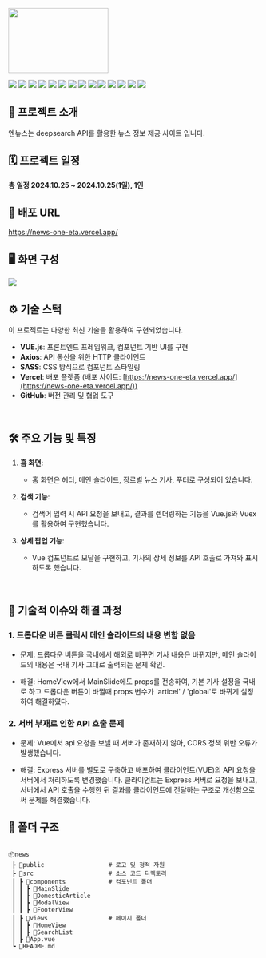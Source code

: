 <div align="left">
<!-- logo -->
<p><img src="https://github.com/qodql/news/blob/main/public/news_logo.svg" width="200" height="130"/></p>
<img src="https://github.com/qodql/news/blob/main/public/readme/icon-project-html.svg"/>
<img src="https://github.com/qodql/news/blob/main/public/readme/icon-project-css.svg"/>
<img src="https://github.com/qodql/news/blob/main/public/readme/icon-project-sass.svg"/>
<img src="https://github.com/qodql/news/blob/main/public/readme/icon-project-figma.svg"/>
<img src="https://github.com/qodql/news/blob/main/public/readme/icon-project-swiper.svg"/>
<img src="https://github.com/qodql/news/blob/main/public/readme/icon-project-mui2.svg"/>
<img src="https://github.com/qodql/news/blob/main/public/readme/icon-project-js.svg"/>
<img src="https://github.com/qodql/news/blob/main/public/readme/icon-project-next.svg"/>
<img src="https://github.com/qodql/news/blob/main/public/readme/icon-project-react.svg"/>
<img src="https://github.com/qodql/news/blob/main/public/readme/icon-project-firebase.svg"/>
<img src="https://github.com/qodql/news/blob/main/public/readme/icon-project-firestore.svg"/>
<img src="https://github.com/qodql/news/blob/main/public/readme/icon-project-zustand.svg"/>
<img src="https://github.com/qodql/news/blob/main/public/readme/icon-project-vercel.svg"/>
<img src="https://github.com/qodql/news/blob/main/public/readme/icon-project-git.svg"/>
</div> 

## 📝 프로젝트 소개
엔뉴스는 deepsearch API를 활용한 뉴스 정보 제공 사이트 입니다.
<br />

## 🗓 프로젝트 일정
**총 일정 2024.10.25 ~ 2024.10.25(1일), 1인**

## 🔗 배포 URL
<a href="https://news-one-eta.vercel.app/" target="_blank">https://news-one-eta.vercel.app/</a>
<br />

## 🖥 화면 구성
<img src="https://github.com/qodql/news/blob/main/public/readme/img-project04.jpg">

## ⚙ 기술 스택
이 프로젝트는 다양한 최신 기술을 활용하여 구현되었습니다.

- **VUE.js**: 프론트엔드 프레임워크, 컴포넌트 기반 UI를 구현
- **Axios**: API 통신을 위한 HTTP 클라이언트
- **SASS**: CSS 방식으로 컴포넌트 스타일링
- **Vercel**: 배포 플랫폼 (배포 사이트: [https://news-one-eta.vercel.app/](https://news-one-eta.vercel.app/))
- **GitHub**: 버전 관리 및 협업 도구
<br />

## 🛠 주요 기능 및 특징

1. **홈 화면**:
   - 홈 화면은 헤더, 메인 슬라이드, 장르별 뉴스 기사, 푸터로 구성되어 있습니다.

2. **검색 기능**:
   - 검색어 입력 시 API 요청을 보내고, 결과를 렌더링하는 기능을 Vue.js와 Vuex를 활용하여 구현했습니다.

3. **상세 팝업 기능**:
   - Vue 컴포넌트로 모달을 구현하고, 기사의 상세 정보를 API 호출로 가져와 표시하도록 했습니다.
<br />

## 🤔 기술적 이슈와 해결 과정

### 1. **드롭다운 버튼 클릭시 메인 슬라이드의 내용 변함 없음**

 - 문제: 드롭다운 버튼을 국내에서 해외로 바꾸면 기사 내용은 바뀌지만, 메인 슬라이드의 내용은 국내 기사 그대로 출력되는 문제 확인.

 -  해결: HomeView에서 MainSlide에도 props를 전송하여, 기본 기사 설정을 국내로 하고 드롭다운 버튼이 바뀔때 props 변수가 'articel' / 'global'로 바뀌게 설정하여 해결하였다.

### 2. **서버 부재로 인한 API 호출 문제**

 - 문제: Vue에서 api 요청을 보낼 때 서버가 존재하지 않아, CORS 정책 위반 오류가 발생했습니다.

 - 해결: Express 서버를 별도로 구축하고 배포하여 클라이언트(VUE)의 API 요청을 서버에서 처리하도록 변경했습니다. 클라이언트는 Express 서버로 요청을 보내고, 서버에서 API 호출을 수행한 뒤 결과를 클라이언트에 전달하는 구조로 개선함으로써 문제를 해결했습니다.


##  :file_folder: 폴더 구조
<pre class="notranslate">
<code>
📦news
 ┣ 📂public                  # 로고 및 정적 자원
 ┣ 📂src                     # 소스 코드 디렉토리
 ┃ ┣ 📂components            # 컴포넌트 폴더
 ┃ ┃ ┣ 📜MainSlide
 ┃ ┃ ┣ 📜DomesticArticle
 ┃ ┃ ┣ 📜ModalView
 ┃ ┃ ┣ 📜FooterView
 ┃ ┣ 📂views                 # 페이지 폴더
 ┃ ┃ ┣ 📜HomeView
 ┃ ┃ ┣ 📜SearchList
 ┃ ┣ 📜App.vue
 ┗ 📜README.md
 </code>
 </pre>




